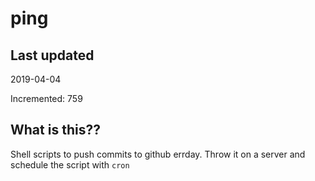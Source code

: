 # ping

## Last updated
2019-04-04

Incremented: 759

## What is this??
Shell scripts to push commits to github errday. Throw it on a server and schedule the script with `cron`
